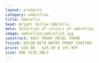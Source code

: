 ```yaml
---
layout: products
category: umbrellas
title: Umbrella
head: Bright Yellow Umbrella
meta: Selection of colours of umbrellas
image: umbrellas/umbrella3.jpg
construct: RUST PROOF METAL FRAME
finish: NYLON WITH WATER PROOF COATING
price: $30.00 - $25.50 @ 15% OFF 
size: ONE SIZE ONLY
---
```


<!--BRIGHT YELLOW UMBRELLA

$30.00 - $25.50 @ 15% OFF - YELLOW

COLOUR: YELLOW

## DETAILS 

- ONE SIZE ONLY
- RUST PROOF METAL FRAME
- NYLON WITH WATER PROOF COATING-->

